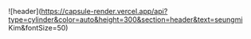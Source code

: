 ![header](https://capsule-render.vercel.app/api?type=cylinder&color=auto&height=300&section=header&text=seungmi Kim&fontSize=50)

<!--

-->
